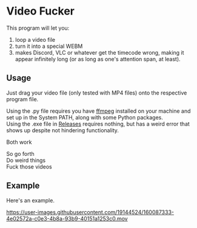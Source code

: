 # Video Fucker

This program will let you:
1. loop a video file
2. turn it into a special WEBM 
3. makes Discord, VLC or whatever get the timecode wrong, making it appear infinitely long (or as long as one's attention span, at least).  

## Usage
Just drag your video file (only tested with MP4 files) onto the respective program file.  

Using the .py file requires you have [ffmpeg](https://ffmpeg.org/) installed on your machine and set up in the System PATH, along with some Python packages.  
Using the .exe file in [Releases](https://github.com/Jordy3D/VideoFucker/releases) requires nothing, but has a weird error that shows up despite not hindering functionality.  

Both work  

So go forth  
Do weird things  
Fuck those videos  

## Example
Here's an example.  


https://user-images.githubusercontent.com/19144524/160087333-4e02572a-c0e3-4b8a-93b9-40151a1253c0.mov

